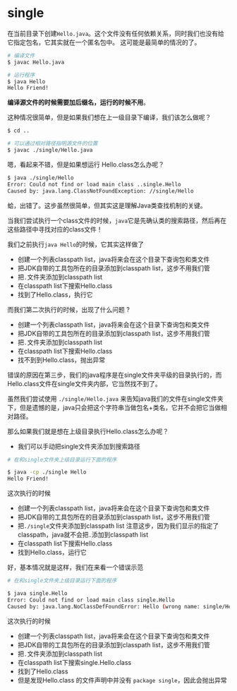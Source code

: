 # single
在当前目录下创建`Hello.java`。这个文件没有任何依赖关系，同时我们也没有给它指定包名，它其实就在一个匿名包中。
这可能是最简单的情况的了。

``` bash
# 编译文件
$ javac Hello.java

# 运行程序
$ java Hello
Hello Friend!
```
**编译源文件的时候需要加后缀名，运行的时候不用**。

这种情况很简单，但是如果我们想在上一级目录下编译，我们该怎么做呢？

``` bash
$ cd ..

# 可以通过相对路径指明源文件的位置
$ javac ./single/Hello.java
```

嗯，看起来不错，但是如果想运行 Hello.class怎么办呢？
``` bash
$ java ./single/Hello     
Error: Could not find or load main class ..single.Hello
Caused by: java.lang.ClassNotFoundException: //single/Hello
```

蛤，出错了。这步虽然很简单，但其实这是理解Java类查找机制的关键。

当我们尝试执行一个class文件的时候，`java`它是先确认类的搜索路径，然后再在这些路径中寻找对应的class文件！

我们之前执行`java Hello`的时候，它其实这样做了
- 创建一个列表classpath list，java将来会在这个目录下查询包和类文件
- 把JDK自带的工具包所在的目录添加到classpath list，这步不用我们管
- 把`.`文件夹添加到classpath list
- 在classpath list下搜索Hello.class
- 找到了Hello.class，执行它

而我们第二次执行的时候，出现了什么问题 ?
- 创建一个列表classpath list，java将来会在这个目录下查询包和类文件
- 把JDK自带的工具包所在的目录添加到classpath list，这步不用我们管
- 把`.`文件夹添加到classpath list
- 在classpath list下搜索Hello.class
- 找不到到Hello.class，抛出异常

错误的原因在第三步，我们的java程序是在single文件夹平级的目录执行的，而Hello.class文件在single文件夹内部，它当然找不到了。

虽然我们尝试使用 `./single/Hello.java` 来告知java我们的文件在single文件夹下，但是遗憾的是，java只会把这个字符串当做包名+类名，它并不会把它当做相对路径。

那么如果我们就是想在上级目录执行Hello.class怎么办呢？
- 我们可以手动把single文件夹添加到搜索路径

``` bash
# 在和single文件夹上级目录运行下面的程序

$ java -cp ./single Hello
Hello Friend!
```
这次执行的时候
- 创建一个列表classpath list，java将来会在这个目录下查询包和类文件
- 把JDK自带的工具包所在的目录添加到classpath list，这步不用我们管
- 把`./single`文件夹添加到classpath list
  注意这步，因为我们显示的指定了classpath，java就不会把`.`添加到classpath list
- 在classpath list下搜索Hello.class
- 找到Hello.class，运行它

好，基本情况就是这样，我们在来看一个错误示范
``` bash
# 在和single文件夹上级目录运行下面的程序

$ java single.Hello
Error: Could not find or load main class single.Hello
Caused by: java.lang.NoClassDefFoundError: Hello (wrong name: single/Hello)
```

这次执行的时候
- 创建一个列表classpath list，java将来会在这个目录下查询包和类文件
- 把JDK自带的工具包所在的目录添加到classpath list，这步不用我们管
- 把`.`文件夹添加到classpath list
- 在classpath list下搜索single.Hello.class
- 找到了Hello.class
- 但是发现Hello.class 的文件声明中并没有 `package single`，因此会抛出异常
